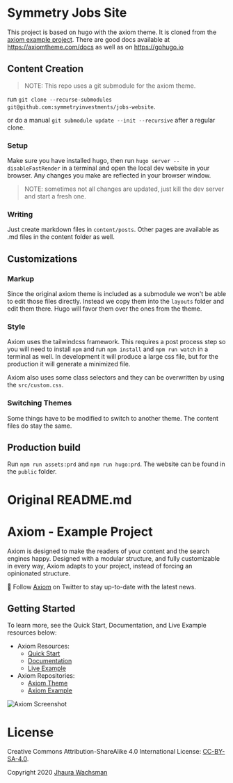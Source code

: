 # Symmetry Jobs Site

This project is based on hugo with the axiom theme. It is cloned from the [axiom example project](github.com/marketempower/axiom-example). There are good docs available at https://axiomtheme.com/docs as well as on https://gohugo.io

## Content Creation

> NOTE: This repo uses a git submodule for the axiom theme.

run `git clone --recurse-submodules git@github.com:symmetryinvestments/jobs-website`.

or do a manual `git submodule update --init --recursive` after a regular clone.

### Setup

Make sure you have installed hugo, then run `hugo server --disableFastRender` in a terminal and open the local dev website in your browser. Any changes you make are reflected in your browser window.

> NOTE: sometimes not all changes are updated, just kill the dev server and start a fresh one.

### Writing

Just create markdown files in `content/posts`. Other pages are available as .md files in the content folder as well.

## Customizations

### Markup

Since the original axiom theme is included as a submodule we won't be able to edit those files directly. Instead we copy them into the `layouts` folder and edit them there. Hugo will favor them over the ones from the theme.

### Style

Axiom uses the tailwindcss framework. This requires a post process step so you will need to install `npm` and run `npm install` and `npm run watch` in a terminal as well. In development it will produce a large css file, but for the production it will generate a minimized file.

Axiom also uses some class selectors and they can be overwritten by using the `src/custom.css`.

### Switching Themes

Some things have to be modified to switch to another theme. The content files do stay the same.

## Production build

Run `npm run assets:prd` and `npm run hugo:prd`. The website can be found in the `public` folder.

# Original README.md

# Axiom - Example Project

Axiom is designed to make the readers of your content and the search engines happy. Designed with a modular structure, and fully customizable in every way, Axiom adapts to your project, instead of forcing an opinionated structure.

🙌 Follow [Axiom](https://twitter.com/intent/follow?screen_name=axiomtheme) on Twitter to stay up-to-date with the latest news.

## Getting Started

To learn more, see the Quick Start, Documentation, and Live Example resources below:

- Axiom Resources:
  - [Quick Start](https://www.axiomtheme.com/docs/quick-start/)
  - [Documentation](https://www.axiomtheme.com/docs/)
  - [Live Example](https://axiom-example.netlify.app/)
- Axiom Repositories:
  - [Axiom Theme](https://github.com/marketempower/axiom)
  - [Axiom Example](https://github.com/marketempower/axiom-example)

![Axiom Screenshot](https://github.com/marketempower/axiom/raw/master/images/example.png)

# License

Creative Commons Attribution-ShareAlike 4.0 International License: [CC-BY-SA-4.0](https://github.com/marketempower/axiom-example/blob/master/LICENSE).

Copyright 2020 [Jhaura Wachsman](https://www.jhaurawachsman.com/)
